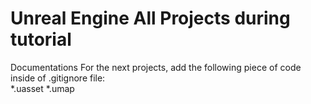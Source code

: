 # Unreal Engine All Projects during tutorial
Documentations 
For the next projects, add the following piece of code inside of .gitignore file:  
*.uasset
*.umap

